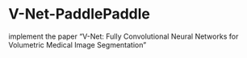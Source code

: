 # V-Net-PaddlePaddle
implement  the paper  “V-Net: Fully Convolutional Neural Networks for Volumetric Medical Image Segmentation”
